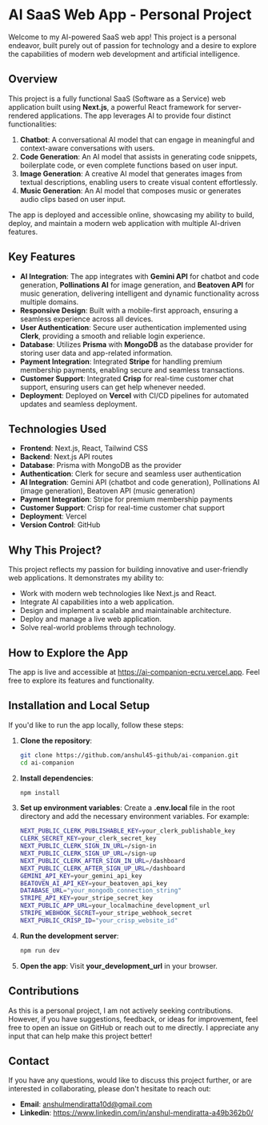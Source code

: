# AI SaaS Web App - Personal Project

Welcome to my AI-powered SaaS web app! This project is a personal endeavor, built purely out of passion for technology and a desire to explore the capabilities of modern web development and artificial intelligence.

## Overview

This project is a fully functional SaaS (Software as a Service) web application built using **Next.js**, a powerful React framework for server-rendered applications. The app leverages AI to provide four distinct functionalities:

1. **Chatbot**: A conversational AI model that can engage in meaningful and context-aware conversations with users.
2. **Code Generation**: An AI model that assists in generating code snippets, boilerplate code, or even complete functions based on user input.
3. **Image Generation**: A creative AI model that generates images from textual descriptions, enabling users to create visual content effortlessly.
4. **Music Generation**: An AI model that composes music or generates audio clips based on user input.

The app is deployed and accessible online, showcasing my ability to build, deploy, and maintain a modern web application with multiple AI-driven features.

## Key Features

- **AI Integration**: The app integrates with **Gemini API** for chatbot and code generation, **Pollinations AI** for image generation, and **Beatoven API** for music generation, delivering intelligent and dynamic functionality across multiple domains.
- **Responsive Design**: Built with a mobile-first approach, ensuring a seamless experience across all devices.
- **User Authentication**: Secure user authentication implemented using **Clerk**, providing a smooth and reliable login experience.
- **Database**: Utilizes **Prisma** with **MongoDB** as the database provider for storing user data and app-related information.
- **Payment Integration**: Integrated **Stripe** for handling premium membership payments, enabling secure and seamless transactions.
- **Customer Support**: Integrated **Crisp** for real-time customer chat support, ensuring users can get help whenever needed.
- **Deployment**: Deployed on **Vercel** with CI/CD pipelines for automated updates and seamless deployment.

## Technologies Used

- **Frontend**: Next.js, React, Tailwind CSS
- **Backend**: Next.js API routes
- **Database**: Prisma with MongoDB as the provider
- **Authentication**: Clerk for secure and seamless user authentication
- **AI Integration**: Gemini API (chatbot and code generation), Pollinations AI (image generation), Beatoven API (music generation)
- **Payment Integration**: Stripe for premium membership payments
- **Customer Support**: Crisp for real-time customer chat support
- **Deployment**: Vercel
- **Version Control**: GitHub

## Why This Project?

This project reflects my passion for building innovative and user-friendly web applications. It demonstrates my ability to:

- Work with modern web technologies like Next.js and React.
- Integrate AI capabilities into a web application.
- Design and implement a scalable and maintainable architecture.
- Deploy and manage a live web application.
- Solve real-world problems through technology.

## How to Explore the App

The app is live and accessible at https://ai-companion-ecru.vercel.app. Feel free to explore its features and functionality.

## Installation and Local Setup

If you'd like to run the app locally, follow these steps:

1. **Clone the repository**:
   ```bash
   git clone https://github.com/anshul45-github/ai-companion.git
   cd ai-companion
   ```
2. **Install dependencies**:
   ```bash
   npm install
   ```
3. **Set up environment variables**:
   Create a **.env.local** file in the root directory and add the necessary environment variables. For example:
   ```bash
   NEXT_PUBLIC_CLERK_PUBLISHABLE_KEY=your_clerk_publishable_key
   CLERK_SECRET_KEY=your_clerk_secret_key
   NEXT_PUBLIC_CLERK_SIGN_IN_URL=/sign-in
   NEXT_PUBLIC_CLERK_SIGN_UP_URL=/sign-up
   NEXT_PUBLIC_CLERK_AFTER_SIGN_IN_URL=/dashboard
   NEXT_PUBLIC_CLERK_AFTER_SIGN_UP_URL=/dashboard
   GEMINI_API_KEY=your_gemini_api_key
   BEATOVEN_AI_API_KEY=your_beatoven_api_key
   DATABASE_URL="your_mongodb_connection_string"
   STRIPE_API_KEY=your_stripe_secret_key
   NEXT_PUBLIC_APP_URL=your_localmachine_development_url
   STRIPE_WEBHOOK_SECRET=your_stripe_webhook_secret
   NEXT_PUBLIC_CRISP_ID="your_crisp_website_id"
   ```
4. **Run the development server**:
   ```bash
   npm run dev
   ```
5. **Open the app**:
   Visit **your_development_url** in your browser.

## Contributions
As this is a personal project, I am not actively seeking contributions. However, if you have suggestions, feedback, or ideas for improvement, feel free to open an issue on GitHub or reach out to me directly. I appreciate any input that can help make this project better!

## Contact
If you have any questions, would like to discuss this project further, or are interested in collaborating, please don't hesitate to reach out:
- **Email**: anshulmendiratta10d@gmail.com
- **Linkedin**: https://www.linkedin.com/in/anshul-mendiratta-a49b362b0/
